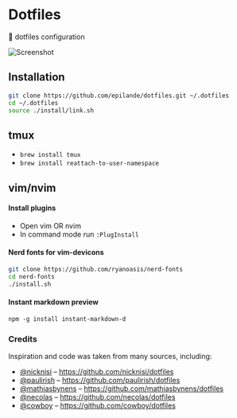 # Dotfiles
:house_with_garden: dotfiles configuration

![Screenshot](http://i.imgur.com/Fv4Dqdf.png)


## Installation
``` bash
git clone https://github.com/epilande/dotfiles.git ~/.dotfiles
cd ~/.dotfiles
source ./install/link.sh
```

## tmux
- `brew install tmux`
- `brew install reattach-to-user-namespace`

## vim/nvim
#### Install plugins
- Open vim OR nvim
- In command mode run `:PlugInstall`

#### Nerd fonts for vim-devicons
``` bash
git clone https://github.com/ryanoasis/nerd-fonts
cd nerd-fonts
./install.sh
```

#### Instant markdown preview
`npm -g install instant-markdown-d`


### Credits
Inspiration and code was taken from many sources, including:

- [@nicknisi](https://github.com/nicknisi) – https://github.com/nicknisi/dotfiles
- [@paulirish](https://github.com/paulirish) – https://github.com/paulirish/dotfiles
- [@mathiasbynens](https://github.com/mathiasbynens) – https://github.com/mathiasbynens/dotfiles
- [@necolas](https://github.com/necolas) – https://github.com/necolas/dotfiles
- [@cowboy](https://github.com/cowboy) – https://github.com/cowboy/dotfiles

